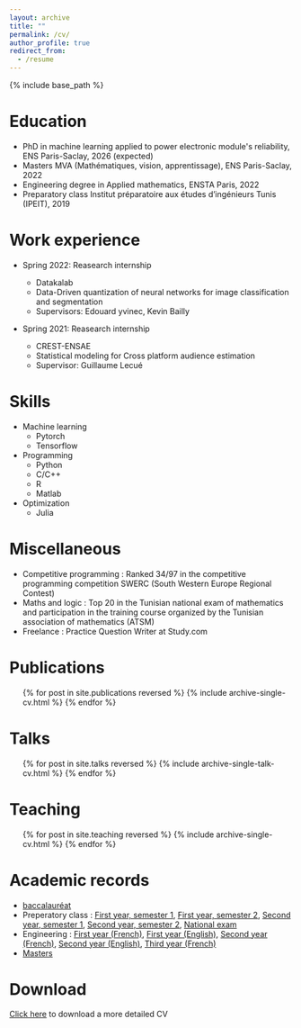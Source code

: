 ```yaml
---
layout: archive
title: ""
permalink: /cv/
author_profile: true
redirect_from:
  - /resume
---
```


{% include base_path %}

Education
======
* PhD in machine learning applied to power electronic module's reliability, ENS Paris-Saclay, 2026 (expected)
* Masters MVA (Mathématiques, vision, apprentissage), ENS Paris-Saclay, 2022
* Engineering degree in Applied mathematics, ENSTA Paris, 2022
* Preparatory class Institut préparatoire aux études d’ingénieurs Tunis (IPEIT), 2019

Work experience
======
* Spring 2022: Reasearch internship
  * Datakalab
  * Data-Driven quantization of neural networks for image classification and segmentation
  * Supervisors: Edouard yvinec, Kevin Bailly

* Spring 2021: Reasearch internship
  * CREST-ENSAE
  * Statistical modeling for Cross platform audience estimation
  * Supervisor: Guillaume Lecué
  
Skills
======
* Machine learning
  * Pytorch
  * Tensorflow
* Programming
  * Python
  * C/C++
  * R
  * Matlab
* Optimization
  * Julia 

Miscellaneous
======
* Competitive programming : Ranked 34/97 in the competitive programming competition SWERC (South Western Europe Regional Contest)
* Maths and logic : Top 20 in the Tunisian national exam of mathematics and participation in the
training course organized by the Tunisian association of mathematics (ATSM)
* Freelance : Practice Question Writer at Study.com

Publications
======
  <ul>{% for post in site.publications reversed %}
    {% include archive-single-cv.html %}
  {% endfor %}</ul>
  
Talks
======
  <ul>{% for post in site.talks reversed %}
    {% include archive-single-talk-cv.html  %}
  {% endfor %}</ul>
  
Teaching
======
  <ul>{% for post in site.teaching reversed %}
    {% include archive-single-cv.html %}
  {% endfor %}</ul>

Academic records
======
* [baccalauréat](https://github.com/MehdiGhrabli/MehdiGhrabli.github.io/raw/master/files/bac.pdf)
* Preperatory class : [First year, semester 1](https://github.com/MehdiGhrabli/MehdiGhrabli.github.io/raw/master/files/1718sem1.pdf), [First year, semester 2](https://github.com/MehdiGhrabli/MehdiGhrabli.github.io/raw/master/files/prep1718.pdf), [Second year, semester 1](https://github.com/MehdiGhrabli/MehdiGhrabli.github.io/raw/master/files/1819sem1.pdf), [Second year, semester 2](https://github.com/MehdiGhrabli/MehdiGhrabli.github.io/raw/master/files/prep20182019.pdf), [National exam](https://github.com/MehdiGhrabli/MehdiGhrabli.github.io/raw/master/files/NotesConcours.pdf)
* Engineering : [First year (French)](https://github.com/MehdiGhrabli/MehdiGhrabli.github.io/raw/master/files/releve-note-ensta1-ghrabli-mehdi-2019-2020-1A-FR_Editionfinale.pdf), [First year (English)](https://github.com/MehdiGhrabli/MehdiGhrabli.github.io/raw/master/files/releve-note-ensta1-ghrabli-mehdi-2019-2020-1A-EN_Editionfinale.pdf), [Second year (French)](https://github.com/MehdiGhrabli/MehdiGhrabli.github.io/raw/master/files/releve-note-ensta1-ghrabli-mehdi-2020-2021-2A-FR(2).pdf), [Second year (English)](https://github.com/MehdiGhrabli/MehdiGhrabli.github.io/raw/master/files/releve-note-ensta1-ghrabli-mehdi-2020-2021-2A-EN.pdf), [Third year (French)](https://github.com/MehdiGhrabli/MehdiGhrabli.github.io/raw/master/files/releve-note-ensta1-ghrabli-mehdi-2021-2022-3A-FR.pdf)
* [Masters](https://github.com/MehdiGhrabli/MehdiGhrabli.github.io/raw/master/files/notesM2MVAMehdiGhrabli(1).pdf)


Download
======
[Click here](https://github.com/MehdiGhrabli/MehdiGhrabli.github.io/raw/master/files/CV_MEHDI_GHRABLI_Doctorat_ENG.pdf) to download a more detailed CV

